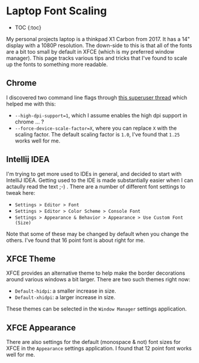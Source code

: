 # Laptop Font Scaling

* TOC
{:toc}

My personal projects laptop is a thinkpad X1 Carbon from 2017.  It has a 14" display with a 1080P resolution.  The down-side to this is that all of the fonts are a bit too small by default in XFCE (which is my preferred window manager).  This page tracks various tips and tricks that I've found to scale up the fonts to something more readable.

## Chrome

I discovered two command line flags through [this superuser thread](https://superuser.com/questions/1116767/chrome-ui-size-zoom-levels-in-ubuntu-16-04) which helped me with this:

* `--high-dpi-support=1`, which I assume enables the high dpi support in chrome ... ?
* `--force-device-scale-factor=X`, where you can replace `X` with the scaling factor.  The default scaling factor is `1.0`, I've found that `1.25` works well for me.

## Intellij IDEA

I'm trying to get more used to IDEs in general, and decided to start with IntelliJ IDEA.  Getting used to the IDE is made substantially easier when I can actaully read the text ;-) .  There are a number of different font settings to tweak here:

* `Settings > Editor > Font`
* `Settings > Editor > Color Scheme > Console Font`
* `Settings > Appearance & Behavior > Appearance > Use Custom Font (Size)`

Note that some of these may be changed by default when you change the others.  I've found that 16 point font is about right for me.

## XFCE Theme

XFCE provides an alternative theme to help make the border decorations around various windows a bit larger.  There are two such themes right now:

* `Default-hidpi`: a smaller increase in size.
* `Default-xhidpi`: a larger increase in size.

These themes can be selected in the `Window Manager` settings application.

## XFCE Appearance

There are also settings for the default (monospace & not) font sizes for XFCE in the `Appearance` settings application.  I found that 12 point font works well for me.
